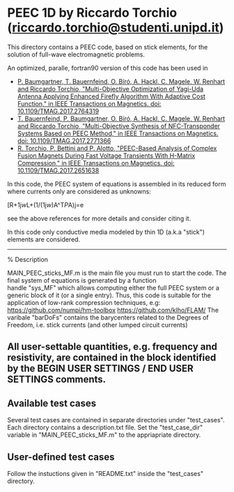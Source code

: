 # PEEC 1D by Riccardo Torchio (riccardo.torchio@studenti.unipd.it)

This directory contains a PEEC code, based on stick elements, for the solution of full-wave electromagnetic problems.

An optimized, paralle, fortran90 version of this code has been used in

* [P. Baumgartner, T. Bauernfeind, O. Bíró, A. Hackl, C. Magele, W. Renhart and Riccardo Torchio, "Multi-Objective Optimization of Yagi-Uda Antenna Applying Enhanced Firefly Algorithm With Adaptive Cost Function," in IEEE Transactions on Magnetics. doi: 10.1109/TMAG.2017.2764319](http://ieeexplore.ieee.org/stamp/stamp.jsp?tp=&arnumber=8168407&isnumber=4479871)
* [T. Bauernfeind, P. Baumgartner, O. Bíró, A. Hackl, C. Magele, W. Renhart and Riccardo Torchio, "Multi-Objective Synthesis of NFC-Transponder Systems Based on PEEC Method," in IEEE Transactions on Magnetics. doi: 10.1109/TMAG.2017.2771366](http://ieeexplore.ieee.org/stamp/stamp.jsp?tp=&arnumber=8125565&isnumber=4479871)
* [R. Torchio, P. Bettini and P. Alotto, "PEEC-Based Analysis of Complex Fusion Magnets During Fast Voltage Transients With H-Matrix Compression," in IEEE Transactions on Magnetics. doi: 10.1109/TMAG.2017.2651638](http://ieeexplore.ieee.org/stamp/stamp.jsp?tp=&arnumber=7814211&isnumber=7934107)


In this code, the PEEC system of equations is assembled in its reduced form where currents 
only are considered as unknowns:

[R+1j*w*L+(1/(1j*w*)A^T*P*A)j=e 

see the above references for more details and consider citing it.

In this code only conductive media modeled by thin 1D (a.k.a "stick") elements are 
considered.

-------------------------------------------------------------------

% Description
 
MAIN_PEEC_sticks_MF.m is the main file you must run to start the code. 
                      The final system of equations is generated by a function                      
                      handle "sys_MF" which allows computing either the full PEEC system 
                      or a generic block of it (or a single entry). 
                      Thus, this code is suitable for the application of 
                      low-rank compression techniques, e.g: 
                      https://github.com/numpi/hm-toolbox
                      https://github.com/klho/FLAM/
                      The varibale "barDoFs" contains the barycenters
                      related to the Degrees of Freedom, i.e. stick currents (and other lumped circuit currents)

All user-settable quantities, e.g. frequency and resistivity, are contained in the block identified by the 
BEGIN USER SETTINGS / END USER SETTINGS comments.
-------------------------------------------------------------------

Available test cases
--------------------
Several test cases are contained in separate directories under "test_cases". Each directory contains a description.txt file.
Set the "test_case_dir" variable in "MAIN_PEEC_sticks_MF.m" to the appriapriate directory.

User-defined test cases
-----------------------
Follow the instuctions given in "README.txt" inside the "test_cases" directory.


